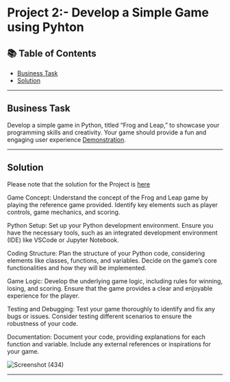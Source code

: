 # Project 2:- Develop a Simple Game using Pyhton
## 📚 Table of Contents
- [Business Task](#business-task)
- [Solution](#solution)

***

## Business Task
Develop a simple game in Python, titled “Frog and Leap,” to showcase your programming skills and creativity. Your game should provide a fun and engaging user experience
[Demonstration](https://www.neok12.com/games/leap-froggies/leap-froggies.htm).

***

## Solution
Please note that the solution for the Project is [here](https://colab.research.google.com/drive/1FQUuo7YhDT_91FOJXK4eRlJBzHOVGQV-?authuser=1)

Game Concept:
Understand the concept of the Frog and Leap game by playing the reference game provided.
Identify key elements such as player controls, game mechanics, and scoring.
 

Python Setup:
Set up your Python development environment. Ensure you have the necessary tools, such as an integrated development environment (IDE) like VSCode or Jupyter Notebook.
 

Coding Structure:
Plan the structure of your Python code, considering elements like classes, functions, and variables.
Decide on the game’s core functionalities and how they will be implemented.
 

Game Logic:
Develop the underlying game logic, including rules for winning, losing, and scoring.
Ensure that the game provides a clear and enjoyable experience for the player.
 

Testing and Debugging:
Test your game thoroughly to identify and fix any bugs or issues.
Consider testing different scenarios to ensure the robustness of your code.
 

Documentation:
Document your code, providing explanations for each function and variable.
Include any external references or inspirations for your game.

 ![Screenshot (434)](https://github.com/Adityaxrana/Data-Analyst-WInter-Internship/blob/main/Week%202/Screenshot%202023-12-23%20at%209.02.05%E2%80%AFPM.png)

***




